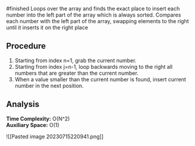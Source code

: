 #finished 
Loops over the array and finds the exact place to insert each number into the left part of the array which is always sorted.
Compares each number with the left part of the array, swapping elements to the right until it inserts it on the right place

## Procedure
1. Starting from index n=1, grab the current number.
2. Starting from index j=n-1, loop backwards moving to the right all numbers that are greater than the current number.
3. When a value smaller than the current number is found, insert current number in the next position.

## Analysis
**Time Complexity:** O(N^2)   
**Auxiliary Space:** O(1)

![[Pasted image 20230715220941.png]]